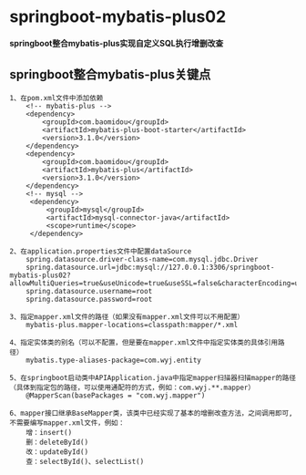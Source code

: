 # springboot-mybatis-plus02

**springboot整合mybatis-plus实现自定义SQL执行增删改查**

## springboot整合mybatis-plus关键点
    1、在pom.xml文件中添加依赖
        <!-- mybatis-plus -->
        <dependency>
            <groupId>com.baomidou</groupId>
            <artifactId>mybatis-plus-boot-starter</artifactId>
            <version>3.1.0</version>
        </dependency>
        <dependency>
            <groupId>com.baomidou</groupId>
            <artifactId>mybatis-plus</artifactId>
            <version>3.1.0</version>
        </dependency>
        <!-- mysql -->
         <dependency>
             <groupId>mysql</groupId>
             <artifactId>mysql-connector-java</artifactId>
             <scope>runtime</scope>
         </dependency>

    2、在application.properties文件中配置dataSource
        spring.datasource.driver-class-name=com.mysql.jdbc.Driver
        spring.datasource.url=jdbc:mysql://127.0.0.1:3306/springboot-mybatis-plus02?allowMultiQueries=true&useUnicode=true&useSSL=false&characterEncoding=utf8&zeroDateTimeBehavior=convertToNull
        spring.datasource.username=root
        spring.datasource.password=root
        
    3、指定mapper.xml文件的路径（如果没有mapper.xml文件可以不用配置）
        mybatis-plus.mapper-locations=classpath:mapper/*.xml
       
    4、指定实体类的别名（可以不配置，但是要在mapper.xml文件中指定实体类的具体引用路径）
        mybatis.type-aliases-package=com.wyj.entity

    5、在springboot启动类中APIApplication.java中指定mapper扫描器扫描mapper的路径
    （具体到指定包的路径，可以使用通配符的方式，例如：com.wyj.**.mapper）
        @MapperScan(basePackages = "com.wyj.mapper")
    
    6、mapper接口继承BaseMapper类，该类中已经实现了基本的增删改查方法，之间调用即可,不需要编写mapper.xml文件，例如：
        增：insert()
        删：deleteById()
        改：updateById()
        查：selectById()、selectList()
